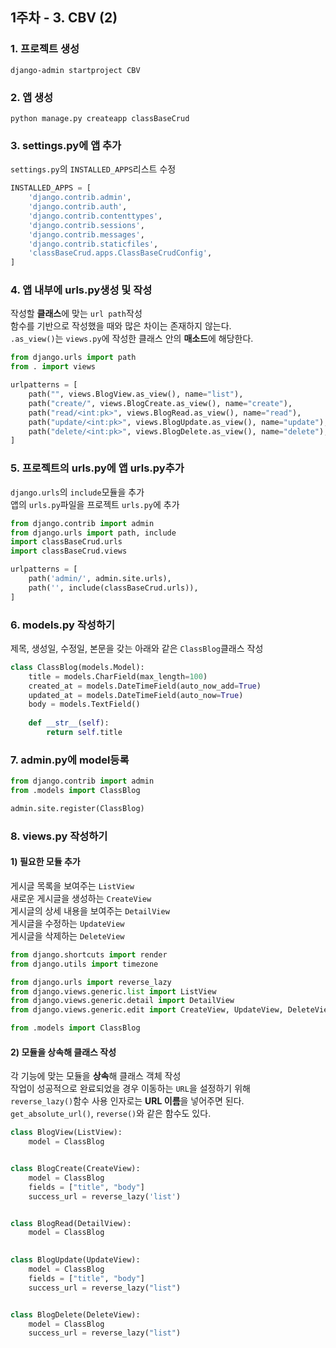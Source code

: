 ## 1주차 - 3. CBV (2)

### 1. 프로젝트 생성
```
django-admin startproject CBV
```

### 2. 앱 생성
```
python manage.py createapp classBaseCrud
```

### 3. settings.py에 앱 추가
`settings.py`의 `INSTALLED_APPS`리스트 수정
```python
INSTALLED_APPS = [
    'django.contrib.admin',
    'django.contrib.auth',
    'django.contrib.contenttypes',
    'django.contrib.sessions',
    'django.contrib.messages',
    'django.contrib.staticfiles',
    'classBaseCrud.apps.ClassBaseCrudConfig',
]
```

### 4. 앱 내부에 urls.py생성 및 작성
작성할 **클래스**에 맞는 `url path`작성<br/>
함수를 기반으로 작성했을 때와 많은 차이는 존재하지 않는다.<br/>
`.as_view()`는 `views.py`에 작성한 클래스 안의 **매소드**에 해당한다.<br/>
```python
from django.urls import path
from . import views

urlpatterns = [
    path("", views.BlogView.as_view(), name="list"),
    path("create/", views.BlogCreate.as_view(), name="create"),
    path("read/<int:pk>", views.BlogRead.as_view(), name="read"),
    path("update/<int:pk>", views.BlogUpdate.as_view(), name="update"),
    path("delete/<int:pk>", views.BlogDelete.as_view(), name="delete"),
]
```

### 5. 프로젝트의 urls.py에 앱 urls.py추가
`django.urls`의 `include`모듈을 추가<br/>
앱의 `urls.py`파일을 프로젝트 `urls.py`에 추가
```python
from django.contrib import admin
from django.urls import path, include
import classBaseCrud.urls
import classBaseCrud.views

urlpatterns = [
    path('admin/', admin.site.urls),
    path('', include(classBaseCrud.urls)),
]
```

### 6. models.py 작성하기
제목, 생성일, 수정일, 본문을 갖는 아래와 같은 `ClassBlog`클래스 작성<br/>
```python
class ClassBlog(models.Model):
    title = models.CharField(max_length=100)
    created_at = models.DateTimeField(auto_now_add=True)
    updated_at = models.DateTimeField(auto_now=True)
    body = models.TextField()
    
    def __str__(self):
        return self.title
```

### 7. admin.py에 model등록
```python
from django.contrib import admin
from .models import ClassBlog

admin.site.register(ClassBlog)
```

### 8. views.py 작성하기

#### 1) 필요한 모듈 추가
게시글 목록을 보여주는 `ListView`<br/>
새로운 게시글을 생성하는 `CreateView`<br/>
게시글의 상세 내용을 보여주는 `DetailView`<br/>
게시글을 수정하는 `UpdateView`<br/>
게시글을 삭제하는 `DeleteView`<br/>
```python
from django.shortcuts import render
from django.utils import timezone

from django.urls import reverse_lazy
from django.views.generic.list import ListView
from django.views.generic.detail import DetailView
from django.views.generic.edit import CreateView, UpdateView, DeleteView

from .models import ClassBlog
```

#### 2) 모듈을 상속해 클래스 작성
각 기능에 맞는 모듈을 **상속**해 클래스 객체 작성<br/>
작업이 성공적으로 완료되었을 경우 이동하는 `URL`을 설정하기 위해<br/>
`reverse_lazy()`함수 사용 인자로는 **URL 이름**을 넣어주면 된다.<br/>
`get_absolute_url()`, `reverse()`와 같은 함수도 있다.<br/>
```python
class BlogView(ListView):
    model = ClassBlog


class BlogCreate(CreateView):
    model = ClassBlog
    fields = ["title", "body"]
    success_url = reverse_lazy('list')


class BlogRead(DetailView):
    model = ClassBlog
    

class BlogUpdate(UpdateView):
    model = ClassBlog
    fields = ["title", "body"]
    success_url = reverse_lazy("list")


class BlogDelete(DeleteView):
    model = ClassBlog
    success_url = reverse_lazy("list")
```
